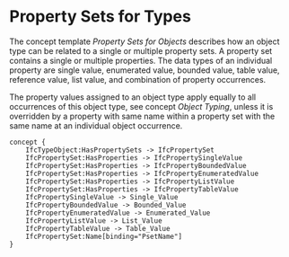 Property Sets for Types
=======================

The concept template _Property Sets for Objects_ describes how an object type can be related to a single or multiple property sets. A property set contains a single or multiple properties. The data types of an individual property are single value, enumerated value, bounded value, table value, reference value, list value, and combination of property occurrences.

The property values assigned to an object type apply equally to all occurrences of this object type, see concept _Object Typing_, unless it is overridden by a property with same name within a property set with the same name at an individual object occurrence.

```
concept {
    IfcTypeObject:HasPropertySets -> IfcPropertySet
    IfcPropertySet:HasProperties -> IfcPropertySingleValue
    IfcPropertySet:HasProperties -> IfcPropertyBoundedValue
    IfcPropertySet:HasProperties -> IfcPropertyEnumeratedValue
    IfcPropertySet:HasProperties -> IfcPropertyListValue
    IfcPropertySet:HasProperties -> IfcPropertyTableValue
    IfcPropertySingleValue -> Single_Value
    IfcPropertyBoundedValue -> Bounded_Value
    IfcPropertyEnumeratedValue -> Enumerated_Value
    IfcPropertyListValue -> List_Value
    IfcPropertyTableValue -> Table_Value
    IfcPropertySet:Name[binding="PsetName"]
}
```

